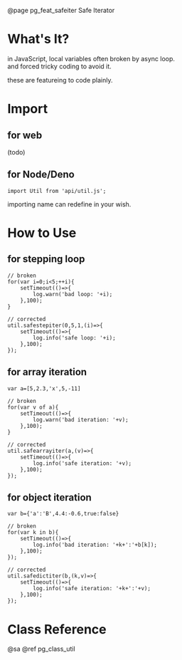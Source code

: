 ﻿@page pg_feat_safeiter Safe Iterator

# What's It?

in JavaScript, local variables often broken by async loop.  
and forced tricky coding to avoid it.  

these are featureing to code plainly.  


# Import

## for web

(todo)  

## for Node/Deno

```
import Util from 'api/util.js';
```
importing name can redefine in your wish.  

# How to Use

## for stepping loop

```
// broken
for(var i=0;i<5;++i){
	setTimeout(()=>{
		log.warn('bad loop: '+i);
	},100);
}

// corrected 
util.safestepiter(0,5,1,(i)=>{
	setTimeout(()=>{
		log.info('safe loop: '+i);
	},100);
});
```

## for array iteration

```
var a=[5,2.3,'x',5,-11]

// broken
for(var v of a){
	setTimeout(()=>{
		log.warn('bad iteration: '+v);
	},100);
}

// corrected 
util.safearrayiter(a,(v)=>{
	setTimeout(()=>{
		log.info('safe iteration: '+v);
	},100);
});
```

## for object iteration

```
var b={'a':'B',4.4:-0.6,true:false}

// broken
for(var k in b){
	setTimeout(()=>{
		log.info('bad iteration: '+k+':'+b[k]);
	},100);
});

// corrected 
util.safedictiter(b,(k,v)=>{
	setTimeout(()=>{
		log.info('safe iteration: '+k+':'+v);
	},100);
});
```

# Class Reference

@sa @ref pg_class_util
